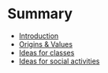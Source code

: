# Summary

* [Introduction](README.md)
* [Origins & Values](OriginsValues.md)
* [Ideas for classes](course_curriculum.md)
* [Ideas for social activities](social_activities.md)

